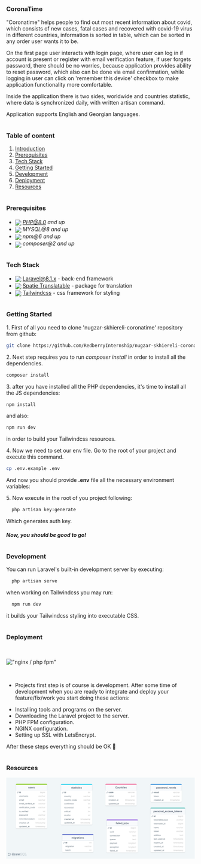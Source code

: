 #
### CoronaTime

"Coronatime" helps people to find out most recent information about covid, which consists of new cases, fatal cases and recovered 
 with covid-19 virus in different countries, information is sorted in table, which can be sorted in any order user wants it to be.

On the first page user interacts with login page, where user can log in if account is present or register with email verification feature, if user forgets password, there should be no worries, because application provides ability to reset password, which also can be done via email confirmation, while logging in user can click on 'remember this device' checkbox to make application functionality more comfortable.

Inside the application there is two sides, worldwide and countries statistic, where data is synchronized daily, with written artisan command.

Application supports English and Georgian languages.

#
### Table of content

1. [Introduction](#Introduction)
2. [Prerequisites](#Prerequisites)
3. [Tech Stack](#Tech-Stack)
4. [Getting Started](#Getting-Started)
5. [Development](#Development)
6. [Deployment](#Deployment)
7. [Resources](#Resources)

#
### Prerequisites

* <img src="readme/assets/php.svg" width="35" style="position: relative; top: 4px" /> *PHP@8.0 and up*
* <img src="readme/assets/sql.png" width="35" style="position: relative; top: 4px" /> *MYSQL@8 and up*
* <img src="readme/assets/npm.png" width="35" style="position: relative; top: 4px" /> *npm@6 and up*
* <img src="readme/assets/composer.png" width="35" style="position: relative; top: 6px" /> *composer@2 and up*



#
### Tech Stack

* <img src="readme/assets/laravel.png" height="18" style="position: relative; top: 4px" /> [Laravel@8.1.x](https://laravel.com/docs/8.1.x) - back-end framework
* <img src="readme/assets/spatie.png" height="19" style="position: relative; top: 4px" /> [Spatie Translatable](https://github.com/spatie/laravel-translatable) - package for translation
* <img src="readme/assets/screenshot_361.png" height="19" style="position: relative; top: 4px" /> [Tailwindcss](github.com/tailwindlabs/tailwindcss) - css framework for styling


#
### Getting Started
1\. First of all you need to clone 'nugzar-skhiereli-coronatime' repository from github:
```sh
git clone https://github.com/RedberryInternship/nugzar-skhiereli-coronatime.git
```

2\. Next step requires you to run *composer install* in order to install all the dependencies.
```sh
composer install
```

3\. after you have installed all the PHP dependencies, it's time to install all the JS dependencies:
```sh
npm install
```

and also:
```sh
npm run dev
```
in order to build your Tailwindcss resources.

4\. Now we need to set our env file. Go to the root of your project and execute this command.
```sh
cp .env.example .env
```
And now you should provide **.env** file all the necessary environment variables:


5\. Now execute in the root of you project following:
```sh
  php artisan key:generate
```
Which generates auth key.

##### Now, you should be good to go!



#
### Development

You can run Laravel's built-in development server by executing:

```sh
  php artisan serve
```

when working on Tailwindcss you may run:

```sh
  npm run dev
```
it builds your Tailwindcss styling into executable CSS.


#
### Deployment
<br/>

!["nginx / php fpm"](./readme/assets/php-fpm-nginx.png)

<br />

- Projects first step is of course is development.
 After some time of development when you are ready to integrate and deploy your feature/fix/work you start doing these actions:
* Installing tools and programs on the server.
* Downloading the Laravel project to the server.
* PHP FPM configuration.
* NGINX configuration.
* Setting up SSL with LetsEncrypt.

After these steps everything should be OK :pray:


#
### Resources
!["nginx / php fpm"](./public/images/coronatimeDrawsql.png)